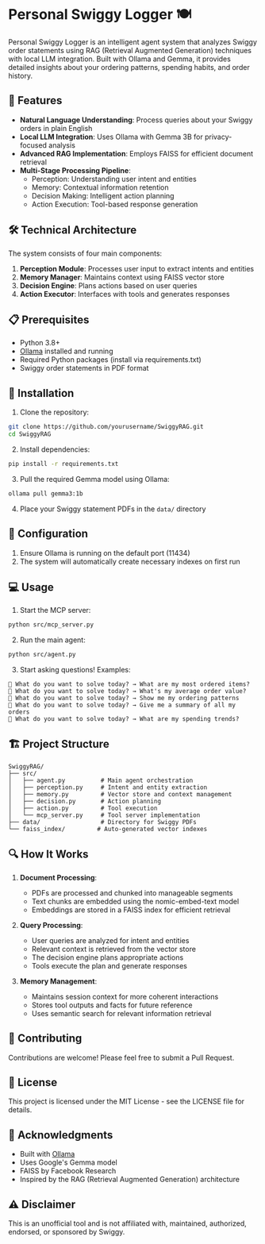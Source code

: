 # Personal Swiggy Logger 🍽️

Personal Swiggy Logger is an intelligent agent system that analyzes Swiggy order statements using RAG (Retrieval Augmented Generation) techniques with local LLM integration. Built with Ollama and Gemma, it provides detailed insights about your ordering patterns, spending habits, and order history.

## 🌟 Features

- **Natural Language Understanding**: Process queries about your Swiggy orders in plain English
- **Local LLM Integration**: Uses Ollama with Gemma 3B for privacy-focused analysis
- **Advanced RAG Implementation**: Employs FAISS for efficient document retrieval
- **Multi-Stage Processing Pipeline**:
  - Perception: Understanding user intent and entities
  - Memory: Contextual information retention
  - Decision Making: Intelligent action planning
  - Action Execution: Tool-based response generation

## 🛠️ Technical Architecture

The system consists of four main components:

1. **Perception Module**: Processes user input to extract intents and entities
2. **Memory Manager**: Maintains context using FAISS vector store
3. **Decision Engine**: Plans actions based on user queries
4. **Action Executor**: Interfaces with tools and generates responses

## 📋 Prerequisites

- Python 3.8+
- [Ollama](https://ollama.ai/) installed and running
- Required Python packages (install via requirements.txt)
- Swiggy order statements in PDF format

## 🚀 Installation

1. Clone the repository:
```bash
git clone https://github.com/yourusername/SwiggyRAG.git
cd SwiggyRAG
```

2. Install dependencies:
```bash
pip install -r requirements.txt
```

3. Pull the required Gemma model using Ollama:
```bash
ollama pull gemma3:1b
```

4. Place your Swiggy statement PDFs in the `data/` directory

## 🔧 Configuration

1. Ensure Ollama is running on the default port (11434)
2. The system will automatically create necessary indexes on first run

## 💻 Usage

1. Start the MCP server:
```bash
python src/mcp_server.py
```

2. Run the main agent:
```bash
python src/agent.py
```

3. Start asking questions! Examples:
```
🧑 What do you want to solve today? → What are my most ordered items?
🧑 What do you want to solve today? → What's my average order value?
🧑 What do you want to solve today? → Show me my ordering patterns
🧑 What do you want to solve today? → Give me a summary of all my orders
🧑 What do you want to solve today? → What are my spending trends?
```

## 🏗️ Project Structure

```
SwiggyRAG/
├── src/
│   ├── agent.py          # Main agent orchestration
│   ├── perception.py     # Intent and entity extraction
│   ├── memory.py         # Vector store and context management
│   ├── decision.py       # Action planning
│   ├── action.py         # Tool execution
│   └── mcp_server.py     # Tool server implementation
├── data/                 # Directory for Swiggy PDFs
└── faiss_index/         # Auto-generated vector indexes
```

## 🔍 How It Works

1. **Document Processing**:
   - PDFs are processed and chunked into manageable segments
   - Text chunks are embedded using the nomic-embed-text model
   - Embeddings are stored in a FAISS index for efficient retrieval

2. **Query Processing**:
   - User queries are analyzed for intent and entities
   - Relevant context is retrieved from the vector store
   - The decision engine plans appropriate actions
   - Tools execute the plan and generate responses

3. **Memory Management**:
   - Maintains session context for more coherent interactions
   - Stores tool outputs and facts for future reference
   - Uses semantic search for relevant information retrieval

## 🤝 Contributing

Contributions are welcome! Please feel free to submit a Pull Request.

## 📝 License

This project is licensed under the MIT License - see the LICENSE file for details.

## 🙏 Acknowledgments

- Built with [Ollama](https://ollama.ai/)
- Uses Google's Gemma model
- FAISS by Facebook Research
- Inspired by the RAG (Retrieval Augmented Generation) architecture

## ⚠️ Disclaimer

This is an unofficial tool and is not affiliated with, maintained, authorized, endorsed, or sponsored by Swiggy.
